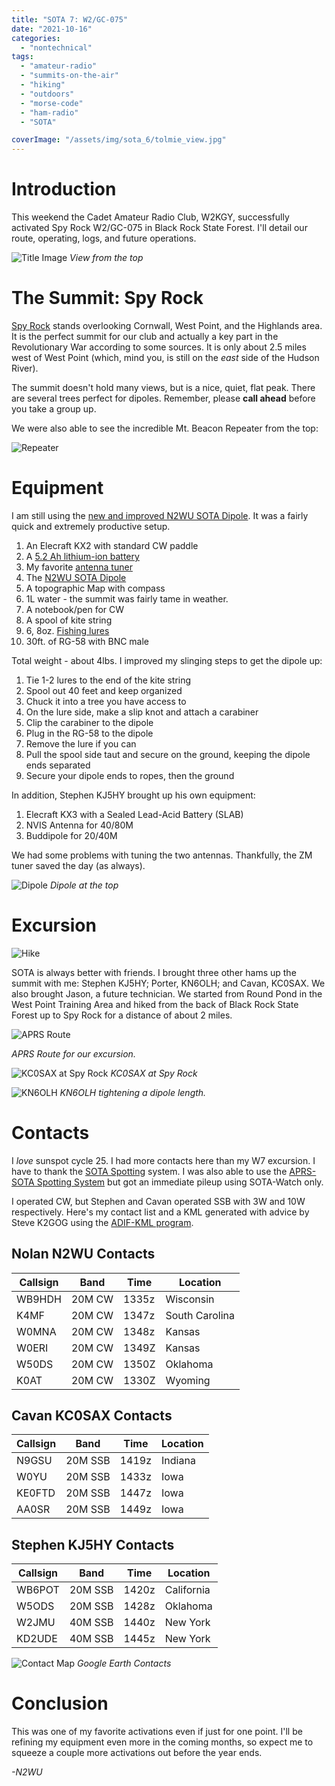 ```yaml
---
title: "SOTA 7: W2/GC-075"
date: "2021-10-16"
categories:
  - "nontechnical"
tags:
  - "amateur-radio"
  - "summits-on-the-air"
  - "hiking"
  - "outdoors"
  - "morse-code"
  - "ham-radio"
  - "SOTA"

coverImage: "/assets/img/sota_6/tolmie_view.jpg"
---
```

# Introduction

This weekend the Cadet Amateur Radio Club, W2KGY, successfully activated Spy Rock W2/GC-075 in Black Rock State Forest. I'll detail our route, operating, logs, and future operations.

![Title Image](/assets/img/sota_7/buddipole.jpg)
_View from the top_

# The Summit: Spy Rock

[Spy Rock](https://summits.sota.org.uk/summit/W2/GC-075) stands overlooking Cornwall, West Point, and the Highlands area. It is the perfect summit for our club and actually a key part in the Revolutionary War according to some sources. It is only about 2.5 miles west of West Point (which, mind you, is still on the _east_ side of the Hudson River).

The summit doesn't hold many views, but is a nice, quiet, flat peak. There are several trees perfect for dipoles. Remember, please **call ahead** before you take a group up.

We were also able to see the incredible Mt. Beacon Repeater from the top:

![Repeater](/assets/img/sota_7/MTBeacon.jpg)

# Equipment

I am still using the [new and improved N2WU SOTA Dipole](https://www.n2wu.com/2021-08-01-the-end-all-sota-dipole/). It was a fairly quick and extremely productive setup.

1. An Elecraft KX2 with standard CW paddle
2. A [5.2 Ah lithium-ion battery](https://power.tenergy.com/at-tenergy-li-ion-18650-11-1v-5200mah-rechargeable-battery-pack-w-pcb-3s2p-57-72wh-9a-rate/)
3. My favorite [antenna tuner](https://steadynet.com/emtech/zm2-kit-bnc-connectors)
5. The [N2WU SOTA Dipole](https://www.n2wu.com/2021-08-01-the-end-all-sota-dipole/)
6. A topographic Map with compass
7. 1L water - the summit was fairly tame in weather.
8. A notebook/pen for CW
9. A spool of kite string
10. 6, 8oz. [Fishing lures](https://www.amazon.com/FREGITO-Raindrop-Sinkers-Fishing-Weights/dp/B097R4X8PJ/ref=sr_1_9?dchild=1&keywords=lead+fishing+weights&qid=1633300434&sr=8-9)
11. 30ft. of RG-58 with BNC male

Total weight - about 4lbs.  I improved my slinging steps to get the dipole up:

1. Tie 1-2 lures to the end of the kite string
2. Spool out 40 feet and keep organized
3. Chuck it into a tree you have access to
4. On the lure side, make a slip knot and attach a carabiner
5. Clip the carabiner to the dipole
6. Plug in the RG-58 to the dipole
6. Remove the lure if you can
7. Pull the spool side taut and secure on the ground, keeping the dipole ends separated
8. Secure your dipole ends to ropes, then the ground

In addition, Stephen KJ5HY brought up his own equipment:
1. Elecraft KX3 with a Sealed Lead-Acid Battery (SLAB)
2. NVIS Antenna for 40/80M
3. Buddipole for 20/40M

We had some problems with tuning the two antennas. Thankfully, the ZM tuner saved the day (as always).

![Dipole](/assets/img/sota_7/Dipole.jpg)
_Dipole at the top_

# Excursion


![Hike](/assets/img/sota_7/hike.jpg)

SOTA is always better with friends. I brought three other hams up the summit with me: Stephen KJ5HY; Porter, KN6OLH; and Cavan, KC0SAX. We also brought Jason, a future technician. We started from Round Pond in the West Point Training Area and hiked from the back of Black Rock State Forest up to Spy Rock for a distance of about 2 miles.

![APRS Route](/assets/img/sota_7/APRS.PNG)

_APRS Route for our excursion._

![KC0SAX at Spy Rock](/assets/img/sota_7/KC0SAX.jpg)
_KC0SAX at Spy Rock_

![KN6OLH](/assets/img/sota_7/KN6OLH.jpg)
_KN6OLH tightening a dipole length._


# Contacts

I _love_ sunspot cycle 25. I had more contacts here than my W7 excursion. I have to thank the [SOTA Spotting](https://sotawatch.sota.org.uk/en/) system. I was also able to use the [APRS-SOTA Spotting System](https://www.sotaspots.co.uk/Aprs2Sota_Info.php) but got an immediate pileup using SOTA-Watch only.

I operated CW, but Stephen and Cavan operated SSB with 3W and 10W respectively.
Here's my contact list and a KML generated with advice by Steve K2GOG using the [ADIF-KML program](https://levinecentral.com/adif2map/).

## Nolan N2WU Contacts

| Callsign     | Band     | Time | Location |
|--------------|-----------|------------|----|
| WB9HDH | 20M CW | 1335z | Wisconsin |
| K4MF | 20M CW | 1347z | South Carolina |
| W0MNA | 20M CW | 1348z | Kansas |
| W0ERI | 20M CW | 1349Z | Kansas |
| W50DS | 20M CW | 1350Z | Oklahoma |
| K0AT | 20M CW | 1330Z | Wyoming |

## Cavan KC0SAX Contacts

| Callsign     | Band     | Time | Location |
|--------------|-----------|------------|----|
| N9GSU | 20M SSB | 1419z | Indiana |
| W0YU | 20M SSB | 1433z | Iowa |
| KE0FTD | 20M SSB | 1447z | Iowa |
| AA0SR | 20M SSB | 1449z | Iowa |

## Stephen KJ5HY Contacts

| Callsign     | Band     | Time | Location |
|--------------|-----------|------------|----|
| WB6POT | 20M SSB | 1420z | California |
| W5ODS | 20M SSB | 1428z | Oklahoma |
| W2JMU | 40M SSB | 1440z | New York |
| KD2UDE | 40M SSB | 1445z | New York |


![Contact Map](/assets/img/sota_7/map.png)
_Google Earth Contacts_



# Conclusion
This was one of my favorite activations even if just for one point. I'll be refining my equipment even more in the coming months, so expect me to squeeze a couple more activations out before the year ends.

_-N2WU_
